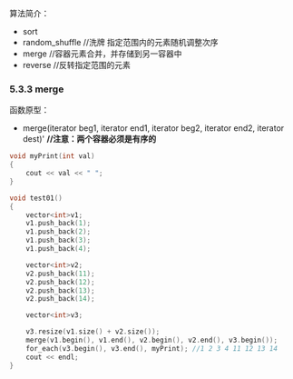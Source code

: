 算法简介：
- sort
- random_shuffle    //洗牌 指定范围内的元素随机调整次序
- merge             //容器元素合并，并存储到另一容器中
- reverse           //反转指定范围的元素

### 5.3.3 merge
函数原型：
- merge(iterator beg1, iterator end1, iterator beg2, iterator end2, iterator dest)'
**//注意：两个容器必须是有序的**

```cpp
void myPrint(int val)
{
    cout << val << " ";
}

void test01()
{
    vector<int>v1;
    v1.push_back(1);
    v1.push_back(2);
    v1.push_back(3);
    v1.push_back(4);

    vector<int>v2;
    v2.push_back(11);
    v2.push_back(12);
    v2.push_back(13);
    v2.push_back(14);

    vector<int>v3;

    v3.resize(v1.size() + v2.size());
    merge(v1.begin(), v1.end(), v2.begin(), v2.end(), v3.begin());
    for_each(v3.begin(), v3.end(), myPrint); //1 2 3 4 11 12 13 14 
    cout << endl;
}
```